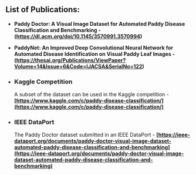 ## List of Publications:
- **Paddy Doctor: A Visual Image Dataset for Automated Paddy Disease Classification and Benchmarking -        (https://dl.acm.org/doi/10.1145/3570991.3570994)**
  
- **PaddyNet: An Improved Deep Convolutional Neural Network for Automated Disease Identification on Visual Paddy Leaf Images -  (https://thesai.org/Publications/ViewPaper?Volume=14&Issue=6&Code=IJACSA&SerialNo=122)**
  
- ### Kaggle Competition
   A subset of the dataset can be used in the Kaggle competition - 
   **[https://www.kaggle.com/c/paddy-disease-classification/](https://www.kaggle.com/c/paddy-disease-classification/)**
     
- ### IEEE DataPort
  The Paddy Doctor dataset submitted in an IEEE DataPort - 
   **[https://ieee-dataport.org/documents/paddy-doctor-visual-image-dataset-automated-paddy-disease-classification-and-benchmarking](https://ieee-dataport.org/documents/paddy-doctor-visual-image-dataset-automated-paddy-disease-classification-and-benchmarking)**
  
